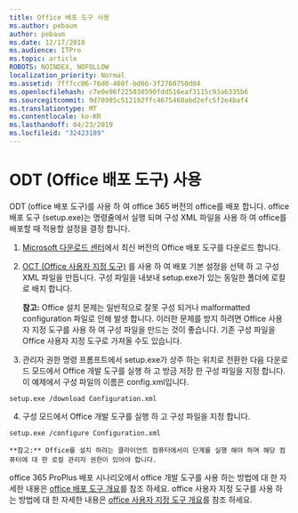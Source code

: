 ```yaml
---
title: Office 배포 도구 사용
ms.author: pebaum
author: pebaum
ms.date: 12/17/2018
ms.audience: ITPro
ms.topic: article
ROBOTS: NOINDEX, NOFOLLOW
localization_priority: Normal
ms.assetid: 7ff7cc06-76d0-468f-bd66-3f2760750d04
ms.openlocfilehash: c7e0e96f225030590fdd516eaf3115c93a6335b6
ms.sourcegitcommit: 9d78905c512192ffc4675468abd2efc5f2e4baf4
ms.translationtype: MT
ms.contentlocale: ko-KR
ms.lasthandoff: 04/23/2019
ms.locfileid: "32423189"
---
```

# <a name="using-the-office-deployment-tool-odt"></a>ODT (Office 배포 도구) 사용

ODT (office 배포 도구)를 사용 하 여 office 365 버전의 office를 배포 합니다. office 배포 도구 (setup.exe)는 명령줄에서 실행 되며 구성 XML 파일을 사용 하 여 office를 배포할 때 적용할 설정을 결정 합니다.
  
1. [Microsoft 다운로드 센터](http://go.microsoft.com/fwlink/p/?LinkID=626065)에서 최신 버전의 Office 배포 도구를 다운로드 합니다.
    
2. [OCT (Office 사용자 지정 도구)](https://config.office.com) 를 사용 하 여 배포 기본 설정을 선택 하 고 구성 XML 파일을 만듭니다. 구성 파일을 내보내 setup.exe가 있는 동일한 폴더에 로컬로 배치 합니다. 
    
    **참고:** Office 설치 문제는 일반적으로 잘못 구성 되거나 malformatted configuration 파일로 인해 발생 합니다. 이러한 문제를 방지 하려면 Office 사용자 지정 도구를 사용 하 여 구성 파일을 만드는 것이 좋습니다. 기존 구성 파일을 Office 사용자 지정 도구로 가져올 수도 있습니다. 
    
3. 관리자 권한 명령 프롬프트에서 setup.exe가 상주 하는 위치로 전환한 다음 다운로드 모드에서 Office 개발 도구를 실행 하 고 방금 저장 한 구성 파일을 지정 합니다. 이 예제에서 구성 파일의 이름은 config.xml입니다.
    
  ```
  setup.exe /download Configuration.xml  
  ```

4. 구성 모드에서 Office 개발 도구를 실행 하 고 구성 파일을 지정 합니다.
    
  ```
  setup.exe /configure Configuration.xml
  ```

    **참고:** Office를 설치 하려는 클라이언트 컴퓨터에서이 단계를 실행 해야 하며 해당 컴퓨터에 대 한 로컬 관리자 권한이 있어야 합니다. 
    
office 365 ProPlus 배포 시나리오에서 office 개발 도구를 사용 하는 방법에 대 한 자세한 내용은 [office 배포 도구 개요](https://docs.microsoft.com/deployoffice/overview-of-the-office-2016-deployment-tool)를 참조 하세요. office 사용자 지정 도구를 사용 하는 방법에 대 한 자세한 내용은 [office 사용자 지정 도구 개요](https://docs.microsoft.com/DeployOffice/overview-of-the-office-customization-tool-for-click-to-run)를 참조 하세요.
  


